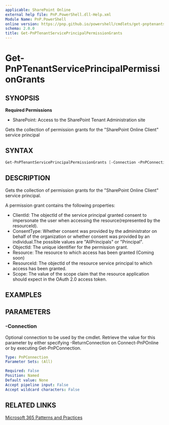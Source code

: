 ```yaml
---
applicable: SharePoint Online
external help file: PnP.PowerShell.dll-Help.xml
Module Name: PnP.PowerShell
online version: https://pnp.github.io/powershell/cmdlets/get-pnptenantserviceprincipalpermissiongrants
schema: 2.0.0
title: Get-PnPTenantServicePrincipalPermissionGrants
---
```


# Get-PnPTenantServicePrincipalPermissionGrants

## SYNOPSIS

**Required Permissions**

* SharePoint: Access to the SharePoint Tenant Administration site

Gets the collection of permission grants for the "SharePoint Online Client" service principal

## SYNTAX

```powershell
Get-PnPTenantServicePrincipalPermissionGrants [-Connection <PnPConnection>] [<CommonParameters>]
```

## DESCRIPTION
Gets the collection of permission grants for the "SharePoint Online Client" service principal.

A permission grant contains the following properties:

* ClientId: The objectId of the service principal granted consent to impersonate the user when accessing the resource(represented by the resourceId).
* ConsentType: Whether consent was provided by the administrator on behalf of the organization or whether consent was provided by an individual.The possible values are "AllPrincipals" or "Principal".
* ObjectId: The unique identifier for the permission grant.
* Resource: The resource to which access has been granted (Coming soon)
* ResourceId: The objectId of the resource service principal to which access has been granted.
* Scope: The value of the scope claim that the resource application should expect in the OAuth 2.0 access token.

## EXAMPLES

## PARAMETERS

### -Connection
Optional connection to be used by the cmdlet. Retrieve the value for this parameter by either specifying -ReturnConnection on Connect-PnPOnline or by executing Get-PnPConnection.

```yaml
Type: PnPConnection
Parameter Sets: (All)

Required: False
Position: Named
Default value: None
Accept pipeline input: False
Accept wildcard characters: False
```

## RELATED LINKS

[Microsoft 365 Patterns and Practices](https://aka.ms/m365pnp)